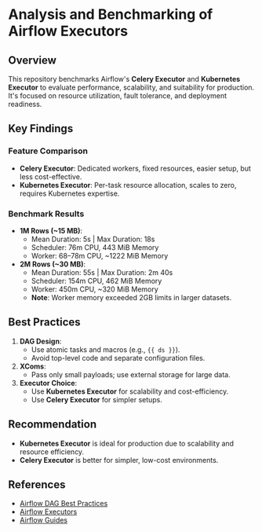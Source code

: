 # Analysis and Benchmarking of Airflow Executors

## Overview
This repository benchmarks Airflow's **Celery Executor** and **Kubernetes Executor** to evaluate performance, scalability, and suitability for production. It's focused on resource utilization, fault tolerance, and deployment readiness.

## Key Findings
### Feature Comparison
- **Celery Executor**: Dedicated workers, fixed resources, easier setup, but less cost-effective.
- **Kubernetes Executor**: Per-task resource allocation, scales to zero, requires Kubernetes expertise.

### Benchmark Results
- **1M Rows (~15 MB)**:
  - Mean Duration: 5s | Max Duration: 18s
  - Scheduler: 76m CPU, 443 MiB Memory
  - Worker: 68–78m CPU, ~1222 MiB Memory
- **2M Rows (~30 MB)**:
  - Mean Duration: 55s | Max Duration: 2m 40s
  - Scheduler: 154m CPU, 462 MiB Memory
  - Worker: 450m CPU, ~320 MiB Memory
  - **Note**: Worker memory exceeded 2GB limits in larger datasets.

## Best Practices
1. **DAG Design**:
   - Use atomic tasks and macros (e.g., `{{ ds }}`).
   - Avoid top-level code and separate configuration files.
2. **XComs**:
   - Pass only small payloads; use external storage for large data.
3. **Executor Choice**:
   - Use **Kubernetes Executor** for scalability and cost-efficiency.
   - Use **Celery Executor** for simpler setups.

## Recommendation
- **Kubernetes Executor** is ideal for production due to scalability and resource efficiency.
- **Celery Executor** is better for simpler, low-cost environments.

## References
- [Airflow DAG Best Practices](https://www.astronomer.io/docs/learn/dag-best-practices)
- [Airflow Executors](https://www.astronomer.io/docs/airflow/architecture/executors)
- [Airflow Guides](https://github.com/astronomer/airflow-guides)

